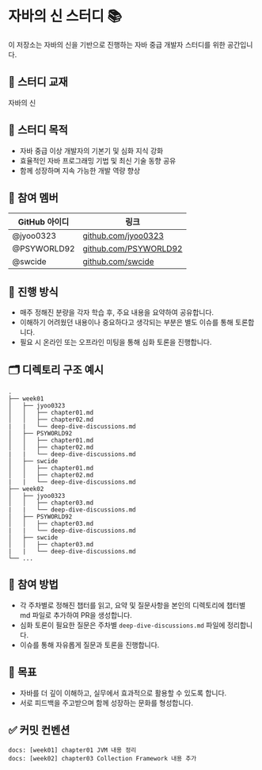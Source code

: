 # 자바의 신 스터디 📚

이 저장소는 자바의 신을 기반으로 진행하는 자바 중급 개발자 스터디를 위한 공간입니다.

## 📖 스터디 교재

자바의 신

## 📌 스터디 목적

- 자바 중급 이상 개발자의 기본기 및 심화 지식 강화
- 효율적인 자바 프로그래밍 기법 및 최신 기술 동향 공유
- 함께 성장하며 지속 가능한 개발 역량 향상

## 👥 참여 멤버

| GitHub 아이디 | 링크 |
|---------------|------|
| @jyoo0323     | [github.com/jyoo0323](https://github.com/jyoo0323) |
| @PSYWORLD92   | [github.com/PSYWORLD92](https://github.com/PSYWORLD92) |
| @swcide       | [github.com/swcide](https://github.com/swcide) |

## 📅 진행 방식

- 매주 정해진 분량을 각자 학습 후, 주요 내용을 요약하여 공유합니다.
- 이해하기 어려웠던 내용이나 중요하다고 생각되는 부분은 별도 이슈를 통해 토론합니다.
- 필요 시 온라인 또는 오프라인 미팅을 통해 심화 토론을 진행합니다.

## 🗂 디렉토리 구조 예시

```
.
├── week01
│   ├── jyoo0323
│   │   ├── chapter01.md
│   │   ├── chapter02.md
|   |   └── deep-dive-discussions.md
│   ├── PSYWORLD92
│   │   ├── chapter01.md
│   │   ├── chapter02.md
|   |   └── deep-dive-discussions.md
│   ├── swcide
│   │   ├── chapter01.md
│   │   ├── chapter02.md
|   |   └── deep-dive-discussions.md
├── week02
│   ├── jyoo0323
│   │   ├── chapter03.md
|   |   └── deep-dive-discussions.md
│   ├── PSYWORLD92
│   │   ├── chapter03.md
|   |   └── deep-dive-discussions.md
│   ├── swcide
│   │   ├── chapter03.md
|   |   └── deep-dive-discussions.md
└── ...
```

## 📝 참여 방법

- 각 주차별로 정해진 챕터를 읽고, 요약 및 질문사항을 본인의 디렉토리에 챕터별 md 파일로 추가하여 PR을 생성합니다.
- 심화 토론이 필요한 질문은 주차별 `deep-dive-discussions.md` 파일에 정리합니다.
- 이슈를 통해 자유롭게 질문과 토론을 진행합니다.

## 🚀 목표

- 자바를 더 깊이 이해하고, 실무에서 효과적으로 활용할 수 있도록 합니다.
- 서로 피드백을 주고받으며 함께 성장하는 문화를 형성합니다.
  
## ✅ 커밋 컨벤션

```
docs: [week01] chapter01 JVM 내용 정리
docs: [week02] chapter03 Collection Framework 내용 추가
```
